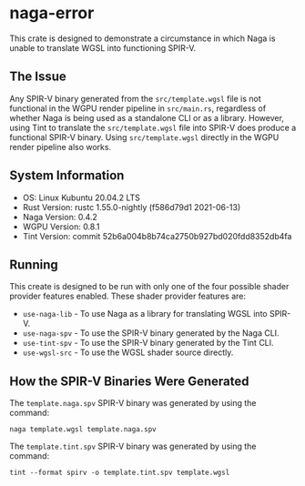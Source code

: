 # naga-error
This crate is designed to demonstrate a circumstance in which Naga is unable to
translate WGSL into functioning SPIR-V.

## The Issue
Any SPIR-V binary generated from the `src/template.wgsl` file is not functional
in the WGPU render pipeline in `src/main.rs`, regardless of whether Naga is
being used as a standalone CLI or as a library. However, using Tint to translate
the `src/template.wgsl` file into SPIR-V does produce a functional SPIR-V
binary. Using `src/template.wgsl` directly in the WGPU render pipeline also
works.

## System Information
 * OS: Linux Kubuntu 20.04.2 LTS
 * Rust Version: rustc 1.55.0-nightly (f586d79d1 2021-06-13)
 * Naga Version: 0.4.2
 * WGPU Version: 0.8.1
 * Tint Version: commit 52b6a004b8b74ca2750b927bd020fdd8352db4fa

## Running
This create is designed to be run with only one of the four possible shader
provider features enabled. These shader provider features are:
 * `use-naga-lib` - To use Naga as a library for translating WGSL into SPIR-V.
 * `use-naga-spv` - To use the SPIR-V binary generated by the Naga CLI.
 * `use-tint-spv` - To use the SPIR-V binary generated by the Tint CLI.
 * `use-wgsl-src` - To use the WGSL shader source directly.

## How the SPIR-V Binaries Were Generated
The `template.naga.spv` SPIR-V binary was generated by using the command:
```shell
naga template.wgsl template.naga.spv
```

The `template.tint.spv` SPIR-V binary was generated by using the command:
```shell
tint --format spirv -o template.tint.spv template.wgsl
```
